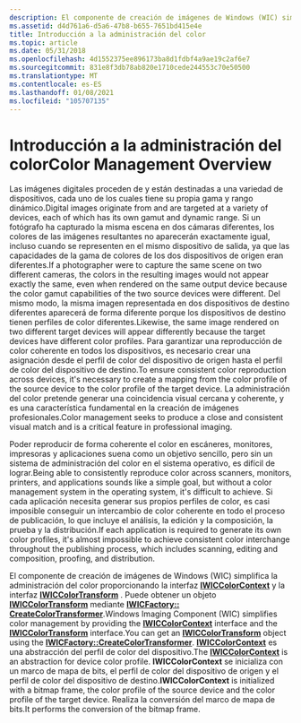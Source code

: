 ```yaml
---
description: El componente de creación de imágenes de Windows (WIC) simplifica la administración del color proporcionando la interfaz IWICColorContext y la interfaz IWICColorTransform.
ms.assetid: d4d761a6-d5a6-47b8-b655-7651bd415e4e
title: Introducción a la administración del color
ms.topic: article
ms.date: 05/31/2018
ms.openlocfilehash: 4d1552375ee896173ba8d1fdbf4a9ae19c2af6e7
ms.sourcegitcommit: 831e8f3db78ab820e1710cede244553c70e50500
ms.translationtype: MT
ms.contentlocale: es-ES
ms.lasthandoff: 01/08/2021
ms.locfileid: "105707135"
---
```

# <a name="color-management-overview"></a><span data-ttu-id="bebc1-103">Introducción a la administración del color</span><span class="sxs-lookup"><span data-stu-id="bebc1-103">Color Management Overview</span></span>

<span data-ttu-id="bebc1-104">Las imágenes digitales proceden de y están destinadas a una variedad de dispositivos, cada uno de los cuales tiene su propia gama y rango dinámico.</span><span class="sxs-lookup"><span data-stu-id="bebc1-104">Digital images originate from and are targeted at a variety of devices, each of which has its own gamut and dynamic range.</span></span> <span data-ttu-id="bebc1-105">Si un fotógrafo ha capturado la misma escena en dos cámaras diferentes, los colores de las imágenes resultantes no aparecerán exactamente igual, incluso cuando se representen en el mismo dispositivo de salida, ya que las capacidades de la gama de colores de los dos dispositivos de origen eran diferentes.</span><span class="sxs-lookup"><span data-stu-id="bebc1-105">If a photographer were to capture the same scene on two different cameras, the colors in the resulting images would not appear exactly the same, even when rendered on the same output device because the color gamut capabilities of the two source devices were different.</span></span> <span data-ttu-id="bebc1-106">Del mismo modo, la misma imagen representada en dos dispositivos de destino diferentes aparecerá de forma diferente porque los dispositivos de destino tienen perfiles de color diferentes.</span><span class="sxs-lookup"><span data-stu-id="bebc1-106">Likewise, the same image rendered on two different target devices will appear differently because the target devices have different color profiles.</span></span> <span data-ttu-id="bebc1-107">Para garantizar una reproducción de color coherente en todos los dispositivos, es necesario crear una asignación desde el perfil de color del dispositivo de origen hasta el perfil de color del dispositivo de destino.</span><span class="sxs-lookup"><span data-stu-id="bebc1-107">To ensure consistent color reproduction across devices, it's necessary to create a mapping from the color profile of the source device to the color profile of the target device.</span></span> <span data-ttu-id="bebc1-108">La administración del color pretende generar una coincidencia visual cercana y coherente, y es una característica fundamental en la creación de imágenes profesionales.</span><span class="sxs-lookup"><span data-stu-id="bebc1-108">Color management seeks to produce a close and consistent visual match and is a critical feature in professional imaging.</span></span>

<span data-ttu-id="bebc1-109">Poder reproducir de forma coherente el color en escáneres, monitores, impresoras y aplicaciones suena como un objetivo sencillo, pero sin un sistema de administración del color en el sistema operativo, es difícil de lograr.</span><span class="sxs-lookup"><span data-stu-id="bebc1-109">Being able to consistently reproduce color across scanners, monitors, printers, and applications sounds like a simple goal, but without a color management system in the operating system, it's difficult to achieve.</span></span> <span data-ttu-id="bebc1-110">Si cada aplicación necesita generar sus propios perfiles de color, es casi imposible conseguir un intercambio de color coherente en todo el proceso de publicación, lo que incluye el análisis, la edición y la composición, la prueba y la distribución.</span><span class="sxs-lookup"><span data-stu-id="bebc1-110">If each application is required to generate its own color profiles, it's almost impossible to achieve consistent color interchange throughout the publishing process, which includes scanning, editing and composition, proofing, and distribution.</span></span>

<span data-ttu-id="bebc1-111">El componente de creación de imágenes de Windows (WIC) simplifica la administración del color proporcionando la interfaz [**IWICColorContext**](/windows/desktop/api/Wincodec/nn-wincodec-iwiccolorcontext) y la interfaz [**IWICColorTransform**](/windows/desktop/api/Wincodec/nn-wincodec-iwiccolortransform) . Puede obtener un objeto [**IWICColorTransform**](/windows/desktop/api/Wincodec/nn-wincodec-iwiccolortransform) mediante [**IWICFactory:: CreateColorTransformer**](/windows/desktop/api/Wincodec/nf-wincodec-iwicimagingfactory-createcolortransformer).</span><span class="sxs-lookup"><span data-stu-id="bebc1-111">Windows Imaging Component (WIC) simplifies color management by providing the [**IWICColorContext**](/windows/desktop/api/Wincodec/nn-wincodec-iwiccolorcontext) interface and the [**IWICColorTransform**](/windows/desktop/api/Wincodec/nn-wincodec-iwiccolortransform) interface.You can get an [**IWICColorTransform**](/windows/desktop/api/Wincodec/nn-wincodec-iwiccolortransform) object using the [**IWICFactory::CreateColorTransformer**](/windows/desktop/api/Wincodec/nf-wincodec-iwicimagingfactory-createcolortransformer).</span></span> <span data-ttu-id="bebc1-112">[**IWICColorContext**](/windows/desktop/api/Wincodec/nn-wincodec-iwiccolorcontext) es una abstracción del perfil de color del dispositivo.</span><span class="sxs-lookup"><span data-stu-id="bebc1-112">The [**IWICColorContext**](/windows/desktop/api/Wincodec/nn-wincodec-iwiccolorcontext) is an abstraction for device color profile.</span></span> <span data-ttu-id="bebc1-113">**IWICColorContext** se inicializa con un marco de mapa de bits, el perfil de color del dispositivo de origen y el perfil de color del dispositivo de destino.</span><span class="sxs-lookup"><span data-stu-id="bebc1-113">**IWICColorContext** is initialized with a bitmap frame, the color profile of the source device and the color profile of the target device.</span></span> <span data-ttu-id="bebc1-114">Realiza la conversión del marco de mapa de bits.</span><span class="sxs-lookup"><span data-stu-id="bebc1-114">It performs the conversion of the bitmap frame.</span></span>

 

 



